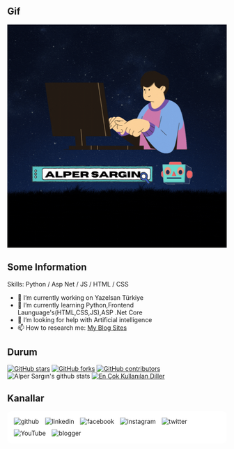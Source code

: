 ## Gif
<img src="https://github.com/alpersargin42/alpersargin42/blob/main/Github_gif.gif" width="1080" height="512" />

 ## Some Information
Skills: Python / Asp Net / JS / HTML / CSS

- 🔭 I’m currently working on  Yazelsan Türkiye 
- 🌱 I’m currently learning Python,Frontend Launguage's(HTML,CSS,JS),ASP .Net Core 
- 🤔 I’m looking for help with Artificial intelligence 
- 📫 How to research me: [My Blog Sites](https://sarginalper.blogspot.com/)

## Durum
[![GitHub stars](https://img.shields.io/github/stars/themlphdstudent/awesome-github-profile-readme-templates.svg)](https://github.com/durgeshsamariya/awesome-github-profile-readme-templates/stargazers)
[![GitHub forks](https://img.shields.io/github/forks/themlphdstudent/awesome-github-profile-readme-templates.svg?color=blue)](https://github.com/durgeshsamariya/awesome-github-profile-readme-templates/network)
[![GitHub contributors](https://img.shields.io/github/contributors/themlphdstudent/awesome-github-profile-readme-templates.svg?color=blue)](https://github.com/durgeshsamariya/awesome-github-profile-readme-templates/network)<br/>
![Alper Sargın's github stats](https://github-readme-stats.vercel.app/api?username=alpersargin42&show_icons=true&theme=dracula&hide=stars,issues)
[![En Çok Kullanılan Diller](https://github-readme-stats.vercel.app/api/top-langs/?username=alpersargin42&hide_progress=true&show_icons=true&theme=radical)](https://github.com/anuraghazra/github-readme-stats)





## Kanallar
<div style="background-color: white; padding: 10px; border-radius: 10px;">
    <a href="https://github.com/alpersargin42" style="text-decoration: none;">
        <img src="https://simpleicons.org/icons/github.svg" alt="github" height="40" style="background-color: white; padding: 5px; border-radius: 5px;">
    </a>
    <a href="https://www.linkedin.com/in/alper-sarg%C4%B1n-b14125201/" style="text-decoration: none;">
        <img src="https://simpleicons.org/icons/linkedin.svg" alt="linkedin" height="40" style="background-color: white; padding: 5px; border-radius: 5px;">
    </a>
    <a href="https://www.facebook.com/aaavf" style="text-decoration: none;">
        <img src="https://simpleicons.org/icons/facebook.svg" alt="facebook" height="40" style="background-color: white; padding: 5px; border-radius: 5px;">
    </a>
    <a href="https://www.instagram.com/alper_sargn/" style="text-decoration: none;">
        <img src="https://simpleicons.org/icons/instagram.svg" alt="instagram" height="40" style="background-color: white; padding: 5px; border-radius: 5px;">
    </a>
    <a href="https://twitter.com/sargin_alper" style="text-decoration: none;">
        <img src="https://simpleicons.org/icons/twitter.svg" alt="twitter" height="40" style="background-color: white; padding: 5px; border-radius: 5px;">
    </a>
    <a href="https://www.youtube.com/channel/UC5QR34Sko4xDc8ydMHAwKVA" style="text-decoration: none;">
        <img src="https://simpleicons.org/icons/youtube.svg" alt="YouTube" height="40" style="background-color: white; padding: 5px; border-radius: 5px;">
    </a>
    <a href="https://sarginalper.blogspot.com/" style="text-decoration: none;">
        <img src="https://simpleicons.org/icons/blogger.svg" alt="blogger" height="40" style="background-color: white; padding: 5px; border-radius: 5px;">
    </a>
</div>




